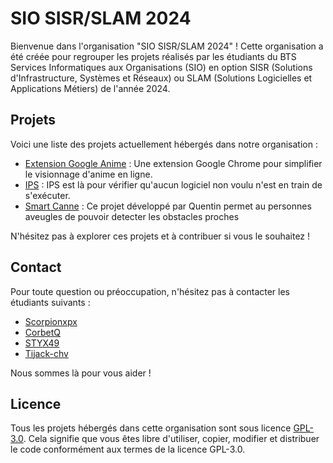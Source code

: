 # SIO SISR/SLAM 2024

Bienvenue dans l'organisation "SIO SISR/SLAM 2024" ! Cette organisation a été créée pour regrouper les projets réalisés par les étudiants du BTS Services Informatiques aux Organisations (SIO) en option SISR (Solutions d'Infrastructure, Systèmes et Réseaux) ou SLAM (Solutions Logicielles et Applications Métiers) de l'année 2024.

## Projets

Voici une liste des projets actuellement hébergés dans notre organisation :

- [Extension Google Anime](https://github.com/SIO-SISR-2024/Extention-google-anime) : Une extension Google Chrome pour simplifier le visionnage d'anime en ligne.
- [IPS](https://github.com/SIO-SISR-2024/IPS) : IPS est là pour vérifier qu'aucun logiciel non voulu n'est en train de s'exécuter.
- [Smart Canne](https://github.com/SIO-SISR-2024/Smart-Canne-for-Blind-Person) : Ce projet développé par Quentin permet au personnes aveugles de pouvoir detecter les obstacles proches
  
N'hésitez pas à explorer ces projets et à contribuer si vous le souhaitez !

## Contact

Pour toute question ou préoccupation, n'hésitez pas à contacter les étudiants suivants :

- [Scorpionxpx](https://github.com/Scorpionxpx)
- [CorbetQ](https://github.com/CorbetQ)
- [STYX49](https://github.com/STYX49)
- [Tijack-chv](https://github.com/Tijack-chv)

Nous sommes là pour vous aider !

## Licence

Tous les projets hébergés dans cette organisation sont sous licence [GPL-3.0](LICENSE). Cela signifie que vous êtes libre d'utiliser, copier, modifier et distribuer le code conformément aux termes de la licence GPL-3.0.
